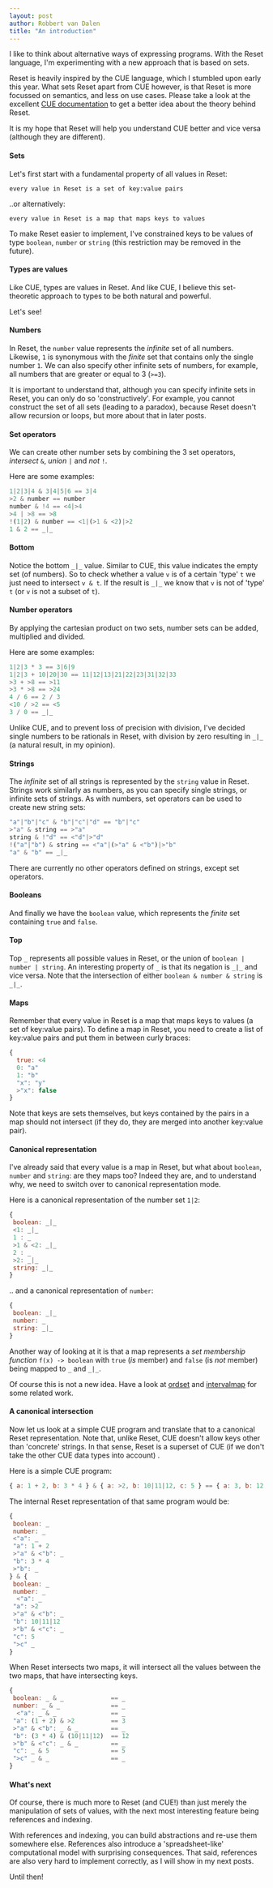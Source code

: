 ```yaml
---
layout: post
author: Robbert van Dalen
title: "An introduction"
---
```

I like to think about alternative ways of expressing programs.
With the Reset language, I'm experimenting with a new approach that is based on sets.

Reset is heavily inspired by the CUE language, which I stumbled upon early this year.
What sets Reset apart from CUE however, is that Reset is more focussed on semantics, and less on use cases.
Please take a look at the excellent [CUE documentation](https://cuelang.org/docs/concepts/logic/) to get a 
better idea about the theory behind Reset. 

It is my hope that Reset will help you understand CUE better and vice versa (although they are different).


#### Sets
Let's first start with a fundamental property of all values in Reset:

`every value in Reset is a set of key:value pairs`

..or alternatively: 

`every value in Reset is a map that maps keys to values`

To make Reset easier to implement, I've constrained keys to be values of type `boolean`, `number` or `string`
(this restriction may be removed in the future).

#### Types are values
Like CUE, types are values in Reset. 
And like CUE, I believe this set-theoretic approach to types to be both natural and powerful.

Let's see!
                                                                                         
#### Numbers
In Reset, the `number` value represents the *infinite* set of all numbers. 
Likewise, `1` is synonymous with the *finite* set that contains only the single number `1`.
We can also specify other infinite sets of numbers, for example, all numbers that are greater or equal to 3 (`>=3`).

It is important to understand that, although you can specify infinite sets in Reset, you can only do so 'constructively'.
For example, you cannot construct the set of all sets (leading to a paradox), 
because Reset doesn't allow recursion or loops, but more about that in later posts.

#### Set operators
We can create other number sets by combining the 3 set operators, *intersect* `&`, *union* `|` and *not* `!`.

Here are some examples:
```javascript
1|2|3|4 & 3|4|5|6 == 3|4
>2 & number == number
number & !4 == <4|>4
>4 | >8 == >8
!(1|2) & number == <1|(>1 & <2)|>2
1 & 2 == _|_
```           

#### Bottom
Notice the bottom `_|_` value. Similar to CUE, this value indicates the empty set (of numbers).
So to check whether a value `v` is of a certain 'type' `t` we just need to intersect `v & t`.
If the result is `_|_` we know that `v` is not of 'type' `t` (or `v` is not a subset of `t`).

#### Number operators
By applying the cartesian product on two sets, number sets can be added, multiplied and divided. 

Here are some examples:
```javascript
1|2|3 * 3 == 3|6|9
1|2|3 + 10|20|30 == 11|12|13|21|22|23|31|32|33
>3 + >8 == >11
>3 * >8 == >24
4 / 6 == 2 / 3
<10 / >2 == <5
3 / 0 == _|_
```
Unlike CUE, and to prevent loss of precision with division, I've decided single numbers to be rationals in Reset,
with division by zero resulting in `_|_` (a natural result, in my opinion).

#### Strings
The *infinite* set of all strings is represented by the `string` value in Reset.
Strings work similarly as numbers, as you can specify single strings, or infinite sets of strings.
As with numbers, set operators can be used to create new string sets:

```javascript
"a"|"b"|"c" & "b"|"c"|"d" == "b"|"c"
>"a" & string == >"a"
string & !"d" == <"d"|>"d"
!("a"|"b") & string == <"a"|(>"a" & <"b")|>"b" 
"a" & "b" == _|_
```
               
There are currently no other operators defined on strings, except set operators.

#### Booleans
And finally we have the  `boolean` value, which represents the *finite* set containing `true` and `false`. 

#### Top
Top `_` represents all possible values in Reset, or the union of `boolean | number | string`. 
An interesting property of `_` is that its negation is `_|_` and vice versa.
Note that the intersection of either `boolean & number & string` is `_|_`.

#### Maps
Remember that every value in Reset is a map that maps keys to values (a set of key:value pairs). To define a
map in Reset, you need to create a list of key:value pairs and put them in between curly braces:

```javascript
{
  true: <4
  0: "a"
  1: "b"
  "x": "y"
  >"x": false
}
```
Note that keys are sets themselves, but keys contained by the pairs in a map should not intersect (if they do, they are merged into another key:value pair).

#### Canonical representation
I've already said that every value is a map in Reset, but what about `boolean`, `number` and `string`: are they maps too?
Indeed they are, and to understand why, we need to switch over to canonical representation mode.

Here is a canonical representation of the number set `1|2`:
```javascript
{
 boolean: _|_
 <1: _|_
 1 : _
 >1 & <2: _|_
 2 : _
 >2: _|_
 string: _|_
}
```
.. and a canonical representation of `number`:
```javascript
{
 boolean: _|_
 number: _
 string: _|_
}
```
Another way of looking at it is that a map represents a *set membership function* `f(x) -> boolean` 
with `true` (*is* member) and `false` (is *not* member) being mapped to `_` and `_|_`.

Of course this is not a new idea. Have a look at [ordset](https://github.com/earogov/ordset) and [intervalmap](https://github.com/rklaehn/intervalset/blob/master/IntervalMap.md) for some related work.

#### A canonical intersection
Now let us look at a simple CUE program and translate that to a canonical Reset representation. Note that, unlike Reset, CUE doesn't allow
keys other than 'concrete' strings. In that sense, Reset is a superset of CUE (if we don't take the other CUE data types into account)
.

Here is a simple CUE program:
```javascript 
{ a: 1 + 2, b: 3 * 4 } & { a: >2, b: 10|11|12, c: 5 } == { a: 3, b: 12, c: 5 }
```
The internal Reset representation of that same program would be:
```javascript
{
 boolean: _
 number: _
 <"a": _
 "a": 1 + 2
 >"a" & <"b": _
 "b": 3 * 4
 >"b": _
} & {
 boolean: _
 number: _
  <"a": _
 "a": >2
 >"a" & <"b": _
 "b": 10|11|12
 >"b" & <"c": _
 "c": 5
 ">c" _
}
```
When Reset intersects two maps, it will intersect all the values between the two maps, that have intersecting keys.

```javascript
{
 boolean: _ & _             == _
 number: _ & _              == _
  <"a": _ & _               == _
 "a": (1 + 2) & >2          == 3
 >"a" & <"b": _ & _         == _
 "b": (3 * 4) & (10|11|12)  == 12
 >"b" & <"c": _ & _         == _
 "c": _ & 5                 == 5
 ">c" _ & _                 == _
}
```
#### What's next
Of course, there is much more to Reset (and CUE!) than just merely the manipulation of sets of values, with the next most interesting feature being references and indexing.

With references and indexing, you can build abstractions and re-use them somewhere else. 
References also introduce a 'spreadsheet-like' computational model with surprising consequences. That said, references are also very hard to implement correctly,
as I will show in my next posts.

Until then!